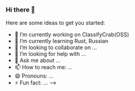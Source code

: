 ### Hi there 👋

Here are some ideas to get you started:

- 🔭 I’m currently working on ClassifyCrab(OSS)
- 🌱 I’m currently learning Rust, Russian
- 👯 I’m looking to collaborate on ...
- 🤔 I’m looking for help with ...
- 💬 Ask me about ...
- 📫 How to reach me: ...
- 😄 Pronouns: ...
- ⚡ Fun fact: ...
-->
